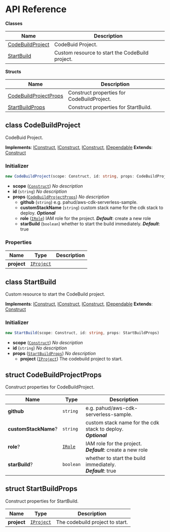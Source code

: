 # API Reference

**Classes**

Name|Description
----|-----------
[CodeBuildProject](#awscdk-run-codebuildproject)|CodeBuid Project.
[StartBuild](#awscdk-run-startbuild)|Custom resource to start the CodeBuild project.


**Structs**

Name|Description
----|-----------
[CodeBuildProjectProps](#awscdk-run-codebuildprojectprops)|Construct properties for CodeBuildProject.
[StartBuildProps](#awscdk-run-startbuildprops)|Construct properties for StartBuild.



## class CodeBuildProject  <a id="awscdk-run-codebuildproject"></a>

CodeBuid Project.

__Implements__: [IConstruct](#constructs-iconstruct), [IConstruct](#aws-cdk-core-iconstruct), [IConstruct](#constructs-iconstruct), [IDependable](#aws-cdk-core-idependable)
__Extends__: [Construct](#aws-cdk-core-construct)

### Initializer




```ts
new CodeBuildProject(scope: Construct, id: string, props: CodeBuildProjectProps)
```

* **scope** (<code>[Construct](#aws-cdk-core-construct)</code>)  *No description*
* **id** (<code>string</code>)  *No description*
* **props** (<code>[CodeBuildProjectProps](#awscdk-run-codebuildprojectprops)</code>)  *No description*
  * **github** (<code>string</code>)  e.g. pahud/aws-cdk-serverless-sample. 
  * **customStackName** (<code>string</code>)  custom stack name for the cdk stack to deploy. __*Optional*__
  * **role** (<code>[IRole](#aws-cdk-aws-iam-irole)</code>)  IAM role for the project. __*Default*__: create a new role
  * **starBuild** (<code>boolean</code>)  whether to start the build immediately. __*Default*__: true



### Properties


Name | Type | Description 
-----|------|-------------
**project** | <code>[IProject](#aws-cdk-aws-codebuild-iproject)</code> | <span></span>



## class StartBuild  <a id="awscdk-run-startbuild"></a>

Custom resource to start the CodeBuild project.

__Implements__: [IConstruct](#constructs-iconstruct), [IConstruct](#aws-cdk-core-iconstruct), [IConstruct](#constructs-iconstruct), [IDependable](#aws-cdk-core-idependable)
__Extends__: [Construct](#aws-cdk-core-construct)

### Initializer




```ts
new StartBuild(scope: Construct, id: string, props: StartBuildProps)
```

* **scope** (<code>[Construct](#aws-cdk-core-construct)</code>)  *No description*
* **id** (<code>string</code>)  *No description*
* **props** (<code>[StartBuildProps](#awscdk-run-startbuildprops)</code>)  *No description*
  * **project** (<code>[IProject](#aws-cdk-aws-codebuild-iproject)</code>)  The codebuild project to start. 




## struct CodeBuildProjectProps  <a id="awscdk-run-codebuildprojectprops"></a>


Construct properties for CodeBuildProject.



Name | Type | Description 
-----|------|-------------
**github** | <code>string</code> | e.g. pahud/aws-cdk-serverless-sample.
**customStackName**? | <code>string</code> | custom stack name for the cdk stack to deploy.<br/>__*Optional*__
**role**? | <code>[IRole](#aws-cdk-aws-iam-irole)</code> | IAM role for the project.<br/>__*Default*__: create a new role
**starBuild**? | <code>boolean</code> | whether to start the build immediately.<br/>__*Default*__: true



## struct StartBuildProps  <a id="awscdk-run-startbuildprops"></a>


Construct properties for StartBuild.



Name | Type | Description 
-----|------|-------------
**project** | <code>[IProject](#aws-cdk-aws-codebuild-iproject)</code> | The codebuild project to start.



